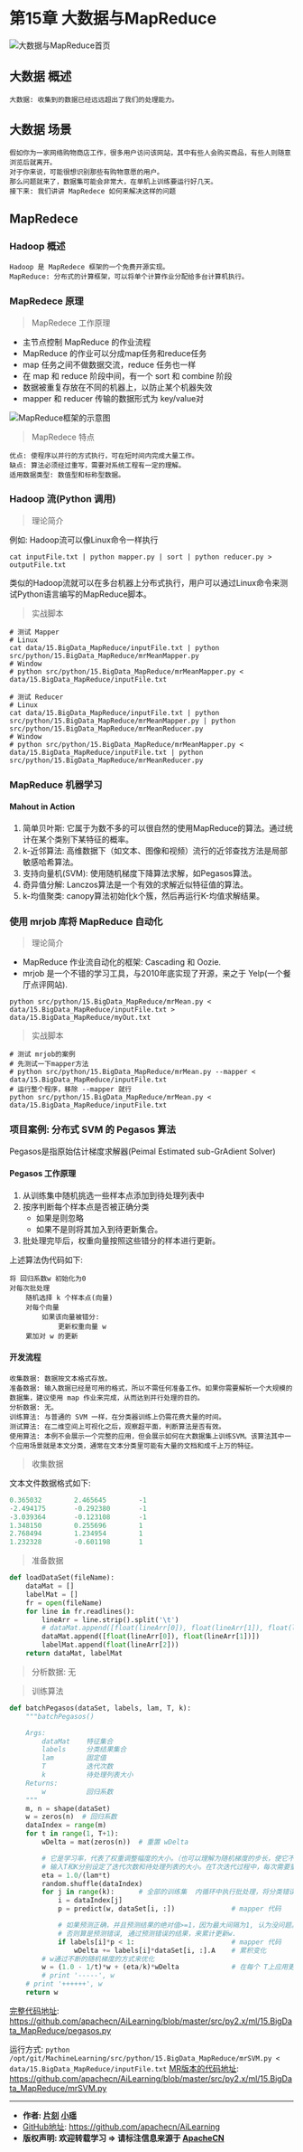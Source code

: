 # 第15章 大数据与MapReduce

![大数据与MapReduce首页](img/mr_headPage.jpg "大数据与MapReduce首页")

## 大数据 概述

`大数据: 收集到的数据已经远远超出了我们的处理能力。`


## 大数据 场景

```
假如你为一家网络购物商店工作，很多用户访问该网站，其中有些人会购买商品，有些人则随意浏览后就离开。
对于你来说，可能很想识别那些有购物意愿的用户。
那么问题就来了，数据集可能会非常大，在单机上训练要运行好几天。
接下来: 我们讲讲 MapRedece 如何来解决这样的问题
```


## MapRedece 

### Hadoop 概述

```
Hadoop 是 MapRedece 框架的一个免费开源实现。
MapReduce: 分布式的计算框架，可以将单个计算作业分配给多台计算机执行。
```

### MapRedece 原理

> MapRedece 工作原理

* 主节点控制 MapReduce 的作业流程
* MapReduce 的作业可以分成map任务和reduce任务
* map 任务之间不做数据交流，reduce 任务也一样
* 在 map 和 reduce 阶段中间，有一个 sort 和 combine 阶段
* 数据被重复存放在不同的机器上，以防止某个机器失效
* mapper 和 reducer 传输的数据形式为 key/value对

![MapReduce框架的示意图](img/mr_1_cluster.jpg "MapReduce框架的示意图")

> MapRedece 特点

```
优点: 使程序以并行的方式执行，可在短时间内完成大量工作。
缺点: 算法必须经过重写，需要对系统工程有一定的理解。
适用数据类型: 数值型和标称型数据。
```

### Hadoop 流(Python 调用)

> 理论简介

例如: Hadoop流可以像Linux命令一样执行

```Shell
cat inputFile.txt | python mapper.py | sort | python reducer.py > outputFile.txt
```

类似的Hadoop流就可以在多台机器上分布式执行，用户可以通过Linux命令来测试Python语言编写的MapReduce脚本。

> 实战脚本

```
# 测试 Mapper
# Linux
cat data/15.BigData_MapReduce/inputFile.txt | python src/python/15.BigData_MapReduce/mrMeanMapper.py
# Window
# python src/python/15.BigData_MapReduce/mrMeanMapper.py < data/15.BigData_MapReduce/inputFile.txt

# 测试 Reducer
# Linux
cat data/15.BigData_MapReduce/inputFile.txt | python src/python/15.BigData_MapReduce/mrMeanMapper.py | python src/python/15.BigData_MapReduce/mrMeanReducer.py
# Window
# python src/python/15.BigData_MapReduce/mrMeanMapper.py < data/15.BigData_MapReduce/inputFile.txt | python src/python/15.BigData_MapReduce/mrMeanReducer.py
```

### MapReduce 机器学习

#### Mahout in Action

1. 简单贝叶斯: 它属于为数不多的可以很自然的使用MapReduce的算法。通过统计在某个类别下某特征的概率。
2. k-近邻算法: 高维数据下（如文本、图像和视频）流行的近邻查找方法是局部敏感哈希算法。
3. 支持向量机(SVM): 使用随机梯度下降算法求解，如Pegasos算法。
4. 奇异值分解: Lanczos算法是一个有效的求解近似特征值的算法。
5. k-均值聚类: canopy算法初始化k个簇，然后再运行K-均值求解结果。

### 使用 mrjob 库将 MapReduce 自动化

> 理论简介

* MapReduce 作业流自动化的框架: Cascading 和 Oozie.
* mrjob 是一个不错的学习工具，与2010年底实现了开源，来之于 Yelp(一个餐厅点评网站).

```Shell
python src/python/15.BigData_MapReduce/mrMean.py < data/15.BigData_MapReduce/inputFile.txt > data/15.BigData_MapReduce/myOut.txt
```

> 实战脚本

```
# 测试 mrjob的案例
# 先测试一下mapper方法
# python src/python/15.BigData_MapReduce/mrMean.py --mapper < data/15.BigData_MapReduce/inputFile.txt
# 运行整个程序，移除 --mapper 就行
python src/python/15.BigData_MapReduce/mrMean.py < data/15.BigData_MapReduce/inputFile.txt
```

### 项目案例: 分布式 SVM 的 Pegasos 算法

Pegasos是指原始估计梯度求解器(Peimal Estimated sub-GrAdient Solver)

#### Pegasos 工作原理

1. 从训练集中随机挑选一些样本点添加到待处理列表中
2. 按序判断每个样本点是否被正确分类
    * 如果是则忽略
    * 如果不是则将其加入到待更新集合。
3. 批处理完毕后，权重向量按照这些错分的样本进行更新。

上述算法伪代码如下: 

```
将 回归系数w 初始化为0
对每次批处理
    随机选择 k 个样本点(向量)
    对每个向量
        如果该向量被错分: 
            更新权重向量 w
    累加对 w 的更新
```

#### 开发流程

```
收集数据: 数据按文本格式存放。
准备数据: 输入数据已经是可用的格式，所以不需任何准备工作。如果你需要解析一个大规模的数据集，建议使用 map 作业来完成，从而达到并行处理的目的。
分析数据: 无。
训练算法: 与普通的 SVM 一样，在分类器训练上仍需花费大量的时间。
测试算法: 在二维空间上可视化之后，观察超平面，判断算法是否有效。
使用算法: 本例不会展示一个完整的应用，但会展示如何在大数据集上训练SVM。该算法其中一个应用场景就是本文分类，通常在文本分类里可能有大量的文档和成千上万的特征。
```

> 收集数据

文本文件数据格式如下: 

```python
0.365032        2.465645        -1
-2.494175       -0.292380       -1
-3.039364       -0.123108       -1
1.348150        0.255696        1
2.768494        1.234954        1
1.232328        -0.601198       1
```

> 准备数据

```python
def loadDataSet(fileName):
    dataMat = []
    labelMat = []
    fr = open(fileName)
    for line in fr.readlines():
        lineArr = line.strip().split('\t')
        # dataMat.append([float(lineArr[0]), float(lineArr[1]), float(lineArr[2])])
        dataMat.append([float(lineArr[0]), float(lineArr[1])])
        labelMat.append(float(lineArr[2]))
    return dataMat, labelMat
```

> 分析数据: 无

> 训练算法

```python
def batchPegasos(dataSet, labels, lam, T, k):
    """batchPegasos()

    Args:
        dataMat    特征集合
        labels     分类结果集合
        lam        固定值
        T          迭代次数
        k          待处理列表大小
    Returns:
        w          回归系数
    """
    m, n = shape(dataSet)
    w = zeros(n)  # 回归系数
    dataIndex = range(m)
    for t in range(1, T+1):
        wDelta = mat(zeros(n))  # 重置 wDelta

        # 它是学习率，代表了权重调整幅度的大小。（也可以理解为随机梯度的步长，使它不断减小，便于拟合）
        # 输入T和K分别设定了迭代次数和待处理列表的大小。在T次迭代过程中，每次需要重新计算eta
        eta = 1.0/(lam*t)
        random.shuffle(dataIndex)
        for j in range(k):      # 全部的训练集  内循环中执行批处理，将分类错误的值全部做累加后更新权重向量
            i = dataIndex[j]
            p = predict(w, dataSet[i, :])              # mapper 代码

            # 如果预测正确，并且预测结果的绝对值>=1，因为最大间隔为1, 认为没问题。
            # 否则算是预测错误, 通过预测错误的结果，来累计更新w.
            if labels[i]*p < 1:                        # mapper 代码
                wDelta += labels[i]*dataSet[i, :].A    # 累积变化
        # w通过不断的随机梯度的方式来优化
        w = (1.0 - 1/t)*w + (eta/k)*wDelta             # 在每个 T上应用更改
        # print '-----', w
    # print '++++++', w
    return w
```

[完整代码地址](https://github.com/apachecn/AiLearning/blob/master/src/py2.x/ml/15.BigData_MapReduce/pegasos.py): <https://github.com/apachecn/AiLearning/blob/master/src/py2.x/ml/15.BigData_MapReduce/pegasos.py>

运行方式: `python /opt/git/MachineLearning/src/python/15.BigData_MapReduce/mrSVM.py < data/15.BigData_MapReduce/inputFile.txt`
[MR版本的代码地址](https://github.com/apachecn/AiLearning/blob/master/src/py2.x/ml/15.BigData_MapReduce/mrSVM.py): <https://github.com/apachecn/AiLearning/blob/master/src/py2.x/ml/15.BigData_MapReduce/mrSVM.py>

* * *

* **作者: [片刻](http://cwiki.apachecn.org/display/~jiangzhonglian) [小瑶](http://cwiki.apachecn.org/display/~chenyao)**
* [GitHub地址](https://github.com/apachecn/AiLearning): <https://github.com/apachecn/AiLearning>
* **版权声明: 欢迎转载学习 => 请标注信息来源于 [ApacheCN](http://www.apachecn.org/)**
